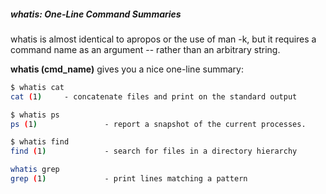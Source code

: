 #####  whatis: One-Line Command Summaries
whatis is almost identical to apropos or the use of man -k, but it requires a command name as an argument -- rather than an arbitrary string. 

**whatis (cmd_name)** gives you a nice one-line summary:
``` sh
$ whatis cat
cat (1)     - concatenate files and print on the standard output

$ whatis ps
ps (1)               - report a snapshot of the current processes.

$ whatis find
find (1)             - search for files in a directory hierarchy

whatis grep
grep (1)             - print lines matching a pattern
```
